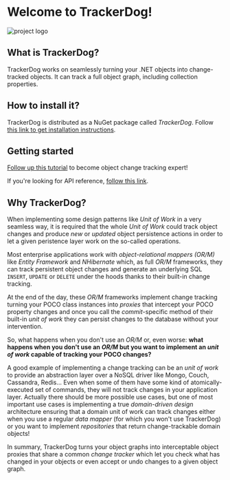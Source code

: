 # Welcome to TrackerDog!

![project logo](http://mfidemraizer.github.io/trackerdog/media/dogtracker.png)

## What is TrackerDog?

TrackerDog works on seamlessly turning your .NET objects into change-tracked objects. It can track a full object graph, including collection properties.

## How to install it?

TrackerDog is distributed as a NuGet package called _TrackerDog_. Follow <a href="https://www.nuget.org/packages/TrackerDog/">this link to get installation instructions</a>.

## Getting started
<a href="http://mfidemraizer.github.io/trackerdog/html/52e40f26-3dfe-47e0-adf1-09233e98f42e.htm">Follow up this tutorial</a> to become object change tracking expert!

If you're looking for API reference, [follow this link](http://mfidemraizer.github.io/trackerdog).

## Why TrackerDog?

When implementing some design patterns like _Unit of Work_ in a very seamless way, it is required that the whole _Unit of Work_ could track object changes and produce _new_ or _updated_ object persistence actions in order to let a given peristence layer work on the so-called operations.


Most enterprise applications work with _object-relational mappers (OR/M)_ like _Entity Framework_ and _NHibernate_ which, as full _OR/M_ frameworks, they can track persistent object changes and generate an underlying SQL `INSERT`, `UPDATE` or `DELETE` under the hoods thanks to their built-in change tracking.


At the end of the day, these _OR/M_ frameworks implement change tracking turning your POCO class instances into _proxies_ that intercept your POCO property changes and once you call the _commit_-specific method of their built-in _unit of work_ they can persist changes to the database without your intervention.


So, what happens when you don't use an _OR/M_ or, even worse: **what happens when you don't use an _OR/M_ but you want to implement an _unit of work_ capable of tracking your POCO changes?**


A good example of implementing a change tracking can be an _unit of work_ to provide an abstraction layer over a NoSQL driver like Mongo, Couch, Cassandra, Redis... Even when some of them have some kind of atomically-executed set of commands, they will not track changes in your application layer. Actually there should be more possible use cases, but one of most important use cases is implementing a true _domain-driven design_ architecture ensuring that a domain unit of work can track changes either when you use a regular _data mapper_ (for which you won't use TrackerDog) or you want to implement _repositories_ that return change-trackable domain objects!


In summary, TrackerDog turns your object graphs into interceptable object proxies that share a common _change tracker_ which let you check what has changed in your objects or even accept or undo changes to a given object graph.
